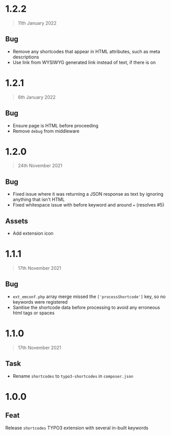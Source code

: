 # 1.2.2
> 11th January 2022

## Bug

- Remove any shortcodes that appear in HTML attributes, such as meta descriptions
- Use link from WYSIWYG generated link instead of text, if there is on

# 1.2.1
> 6th January 2022

## Bug

- Ensure page is HTML before proceeding
- Remove `debug` from middleware

# 1.2.0
> 24th November 2021

## Bug

- Fixed issue where it was returning a JSON response as text by ignoring anything that isn't HTML
- Fixed whitespace issue with before keyword and around `=` (resolves #5)

## Assets

- Add extension icon


# 1.1.1
> 17th November 2021

## Bug

- `ext_emconf.php` array merge missed the `['processShortcode']` key, so no keywords were registered
- Sanitise the shortcode data before processing to avoid any erroneous html tags or spaces

# 1.1.0
> 17th November 2021

## Task

- Rename `shortcodes` to `typo3-shortcodes` in `composer.json`

# 1.0.0

## Feat

Release `shortcodes` TYPO3 extension with several in-built keywords
